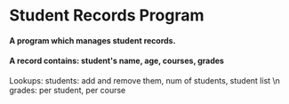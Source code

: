 # Student Records Program

#### A program which manages student records.
#### A record contains: student's name, age, courses, grades

Lookups:
  students: add and remove them, num of students, student list \n 
  grades: per student, per course 
  
  
